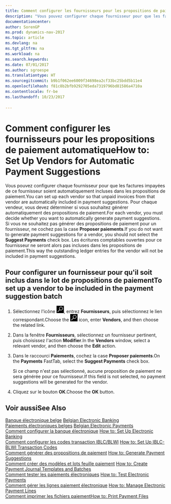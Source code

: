 ```yaml
---
title: Comment configurer les fournisseurs pour les propositions de paiement automatique
description: "Vous pouvez configurer chaque fournisseur pour que les factures impayées de ce fournisseur soient automatiquement incluses dans les propositions de paiement."
documentationcenter: 
author: SorenGP
ms.prod: dynamics-nav-2017
ms.topic: article
ms.devlang: na
ms.tgt_pltfrm: na
ms.workload: na
ms.search.keywords: 
ms.date: 07/01/2017
ms.author: sgroespe
ms.translationtype: HT
ms.sourcegitcommit: b9b1f062ee6009f34698ea2cf33bc25bdd5b11e4
ms.openlocfilehash: f81c8b2bfb9292705eda7319796bd81586a4710a
ms.contentlocale: fr-be
ms.lasthandoff: 10/23/2017

---
```

# <a name="how-to-set-up-vendors-for-automatic-payment-suggestions"></a><span data-ttu-id="856a9-103">Comment configurer les fournisseurs pour les propositions de paiement automatique</span><span class="sxs-lookup"><span data-stu-id="856a9-103">How to: Set Up Vendors for Automatic Payment Suggestions</span></span>
<span data-ttu-id="856a9-104">Vous pouvez configurer chaque fournisseur pour que les factures impayées de ce fournisseur soient automatiquement incluses dans les propositions de paiement.</span><span class="sxs-lookup"><span data-stu-id="856a9-104">You can set up each vendor so that unpaid invoices from that vendor are automatically included in payment suggestions.</span></span> <span data-ttu-id="856a9-105">Pour chaque vendeur, vous devez déterminer si vous souhaitez générer automatiquement des propositions de paiement.</span><span class="sxs-lookup"><span data-stu-id="856a9-105">For each vendor, you must decide whether you want to automatically generate payment suggestions.</span></span> <span data-ttu-id="856a9-106">Si vous ne souhaitez pas générer des propositions de paiement pour un fournisseur, ne cochez pas la case **Proposer paiements**.</span><span class="sxs-lookup"><span data-stu-id="856a9-106">If you do not want to generate payment suggestions for a vendor, you should not select the **Suggest Payments** check box.</span></span> <span data-ttu-id="856a9-107">Les écritures comptables ouvertes pour ce fournisseur ne seront alors pas incluses dans les propositions de paiement.</span><span class="sxs-lookup"><span data-stu-id="856a9-107">This way the outstanding ledger entries for the vendor will not be included in payment suggestions.</span></span>  

## <a name="to-set-up-a-vendor-to-be-included-in-the-payment-suggestion-batch"></a><span data-ttu-id="856a9-108">Pour configurer un fournisseur pour qu'il soit inclus dans le lot de propositions de paiement</span><span class="sxs-lookup"><span data-stu-id="856a9-108">To set up a vendor to be included in the payment suggestion batch</span></span>  

1.  <span data-ttu-id="856a9-109">Sélectionnez l'icône ![Rechercher une page ou un état](../../media/ui-search/search_small.png "icône Rechercher une page ou un état"), entrez **Fournisseurs**, puis sélectionnez le lien correspondant.</span><span class="sxs-lookup"><span data-stu-id="856a9-109">Choose the ![Search for Page or Report](../../media/ui-search/search_small.png "Search for Page or Report icon") icon, enter **Vendors**, and then choose the related link.</span></span>  
2.  <span data-ttu-id="856a9-110">Dans la fenêtre **Fournisseurs**, sélectionnez un fournisseur pertinent, puis choisissez l'action **Modifier**.</span><span class="sxs-lookup"><span data-stu-id="856a9-110">In the **Vendors** window, select a relevant vendor, and then choose the **Edit** action.</span></span>  
3.  <span data-ttu-id="856a9-111">Dans le raccourci **Paiements**, cochez la case **Proposer paiements**.</span><span class="sxs-lookup"><span data-stu-id="856a9-111">On the **Payments** FastTab, select the **Suggest Payments** check box.</span></span>  

    <span data-ttu-id="856a9-112">Si ce champ n'est pas sélectionné, aucune proposition de paiement ne sera générée pour ce fournisseur.</span><span class="sxs-lookup"><span data-stu-id="856a9-112">If this field is not selected, no payment suggestions will be generated for the vendor.</span></span>  

4.  <span data-ttu-id="856a9-113">Cliquez sur le bouton **OK**.</span><span class="sxs-lookup"><span data-stu-id="856a9-113">Choose the **OK** button.</span></span>  
  
## <a name="see-also"></a><span data-ttu-id="856a9-114">Voir aussi</span><span class="sxs-lookup"><span data-stu-id="856a9-114">See Also</span></span>  
 <span data-ttu-id="856a9-115">[Banque électronique belge](belgian-electronic-banking.md) </span><span class="sxs-lookup"><span data-stu-id="856a9-115">[Belgian Electronic Banking](belgian-electronic-banking.md) </span></span>  
 <span data-ttu-id="856a9-116">[Paiements électroniques belges](belgian-electronic-payments.md) </span><span class="sxs-lookup"><span data-stu-id="856a9-116">[Belgian Electronic Payments](belgian-electronic-payments.md) </span></span>  
 <span data-ttu-id="856a9-117">[Comment configurer la banque électronique](how-to-set-up-electronic-banking.md) </span><span class="sxs-lookup"><span data-stu-id="856a9-117">[How to: Set Up Electronic Banking](how-to-set-up-electronic-banking.md) </span></span>  
 <span data-ttu-id="856a9-118">[Comment configurer les codes transaction IBLC/BLWI](how-to-set-up-iblc-blwi-transaction-codes.md) </span><span class="sxs-lookup"><span data-stu-id="856a9-118">[How to: Set Up IBLC-BLWI Transaction Codes](how-to-set-up-iblc-blwi-transaction-codes.md) </span></span>  
 <span data-ttu-id="856a9-119">[Comment générer des propositions de paiement](how-to-generate-payment-suggestions.md) </span><span class="sxs-lookup"><span data-stu-id="856a9-119">[How to: Generate Payment Suggestions](how-to-generate-payment-suggestions.md) </span></span>  
 <span data-ttu-id="856a9-120">[Comment créer des modèles et lots feuille paiement](how-to-create-payment-journal-templates-and-batches.md) </span><span class="sxs-lookup"><span data-stu-id="856a9-120">[How to: Create Payment Journal Templates and Batches](how-to-create-payment-journal-templates-and-batches.md) </span></span>  
 <span data-ttu-id="856a9-121">[Comment tester les paiements électroniques](how-to-test-electronic-payments.md) </span><span class="sxs-lookup"><span data-stu-id="856a9-121">[How to: Test Electronic Payments](how-to-test-electronic-payments.md) </span></span>  
 <span data-ttu-id="856a9-122">[Comment gérer les lignes paiement électronique](how-to-manage-electronic-payment-lines.md) </span><span class="sxs-lookup"><span data-stu-id="856a9-122">[How to: Manage Electronic Payment Lines](how-to-manage-electronic-payment-lines.md) </span></span>  
 [<span data-ttu-id="856a9-123">Comment imprimer les fichiers paiement</span><span class="sxs-lookup"><span data-stu-id="856a9-123">How to: Print Payment Files</span></span>](how-to-print-payment-files.md)

